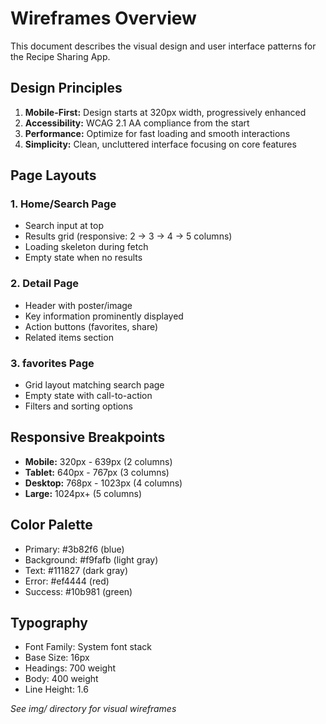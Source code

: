 # Wireframes Overview

This document describes the visual design and user interface patterns for the Recipe Sharing App.

## Design Principles

1. **Mobile-First:** Design starts at 320px width, progressively enhanced
2. **Accessibility:** WCAG 2.1 AA compliance from the start
3. **Performance:** Optimize for fast loading and smooth interactions
4. **Simplicity:** Clean, uncluttered interface focusing on core features

## Page Layouts

### 1. Home/Search Page
- Search input at top
- Results grid (responsive: 2 → 3 → 4 → 5 columns)
- Loading skeleton during fetch
- Empty state when no results

### 2. Detail Page
- Header with poster/image
- Key information prominently displayed
- Action buttons (favorites, share)
- Related items section

### 3. favorites Page
- Grid layout matching search page
- Empty state with call-to-action
- Filters and sorting options

## Responsive Breakpoints

- **Mobile:** 320px - 639px (2 columns)
- **Tablet:** 640px - 767px (3 columns)
- **Desktop:** 768px - 1023px (4 columns)
- **Large:** 1024px+ (5 columns)

## Color Palette

- Primary: #3b82f6 (blue)
- Background: #f9fafb (light gray)
- Text: #111827 (dark gray)
- Error: #ef4444 (red)
- Success: #10b981 (green)

## Typography

- Font Family: System font stack
- Base Size: 16px
- Headings: 700 weight
- Body: 400 weight
- Line Height: 1.6

*See img/ directory for visual wireframes*
